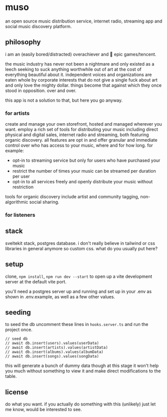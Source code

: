 # muso

an open source music distribution service, internet radio, streaming app and social music discovery platform.

## philosophy

i am an (easily bored/distracted) overachiever and 🖕 epic games/tencent.

the music industry has never not been a nightmare and only existed as a leech seeking to suck anything worthwhile out of art at the cost of everything beautiful about it. independent voices and organizations are eaten whole by corporate interests that do not give a single fuck about art and only love the mighty dollar. things become that against which they once stood in opposition. over and over.

this app is not a solution to that, but here you go anyway.

### for artists

create and manage your own storefront, hosted and managed wherever you want. employ a rich set of tools for distributing your music including direct physical and digital sales, internet radio and streaming, both featuring organic discovery. all features are opt in and offer granular and immediate control over who has access to your music, where and for how long. for example:

-   opt-in to streaming service but only for users who have purchased your music
-   restrict the number of times your music can be streamed per duration per user
-   opt-in to all services freely and openly distribute your music without restriction

tools for organic discovery include artist and community tagging, non-algorithmic social sharing.

### for listeners

## stack

sveltekit stack, postgres database. i don't really believe in tailwind or css libraries in general anymore so custom css. what do you usually put here?

## setup

clone, `npm install`, `npm run dev --start` to open up a vite development server at the default vite port.

you'll need a postgres server up and running and set up in your .env as shown in .env.example, as well as a few other values.

## seeding

to seed the db uncomment these lines in `hooks.server.ts` and run the project once.

```
// seed db
// await db.insert(users).values(userData)
// await db.insert(artists).values(artistData)
// await db.insert(albums).values(albumData)
// await db.insert(songs).values(songData)
```

this will generate a bunch of dummy data though at this stage it won't help you much without something to view it and make direct modifications to the table.

## license

do what you want. if you actually do something with this (unlikely) just let me know, would be interested to see.
